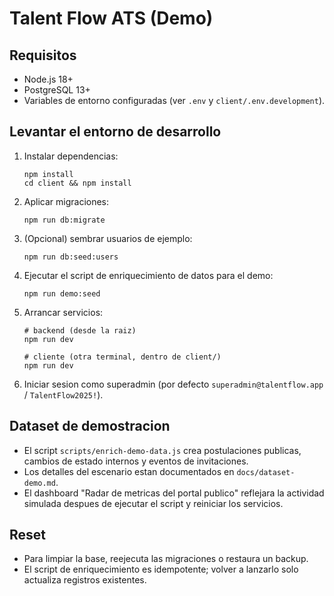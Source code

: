 # Talent Flow ATS (Demo)

## Requisitos

- Node.js 18+
- PostgreSQL 13+
- Variables de entorno configuradas (ver `.env` y `client/.env.development`).

## Levantar el entorno de desarrollo

1. Instalar dependencias:
   ```
   npm install
   cd client && npm install
   ```
2. Aplicar migraciones:
   ```
   npm run db:migrate
   ```
3. (Opcional) sembrar usuarios de ejemplo:
   ```
   npm run db:seed:users
   ```
4. Ejecutar el script de enriquecimiento de datos para el demo:
   ```
   npm run demo:seed
   ```
5. Arrancar servicios:
   ```
   # backend (desde la raiz)
   npm run dev

   # cliente (otra terminal, dentro de client/)
   npm run dev
   ```
6. Iniciar sesion como superadmin (por defecto `superadmin@talentflow.app` / `TalentFlow2025!`).

## Dataset de demostracion

- El script `scripts/enrich-demo-data.js` crea postulaciones publicas, cambios de estado internos y eventos de invitaciones.
- Los detalles del escenario estan documentados en `docs/dataset-demo.md`.
- El dashboard "Radar de metricas del portal publico" reflejara la actividad simulada despues de ejecutar el script y reiniciar los servicios.

## Reset

- Para limpiar la base, reejecuta las migraciones o restaura un backup.
- El script de enriquecimiento es idempotente; volver a lanzarlo solo actualiza registros existentes.
